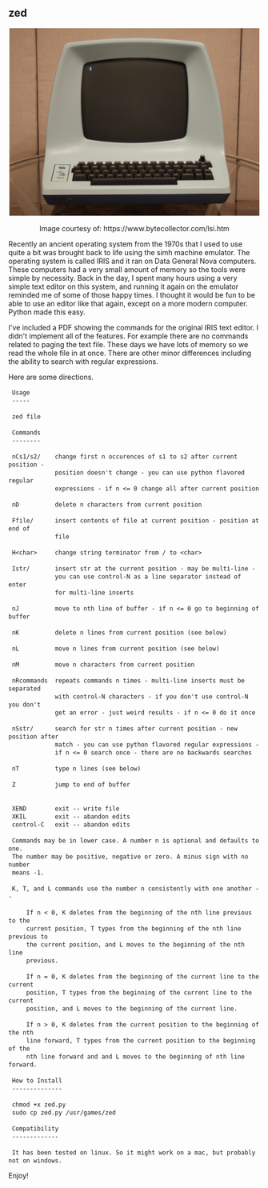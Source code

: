 ## zed
<p align="center">
  <img src="adm3.jpg" width="500"/>
</p>
<p align="center">
Image courtesy of: https://www.bytecollector.com/lsi.htm
</p>

Recently an ancient operating system from the 1970s that I used to use quite a bit was brought back to life using the simh machine emulator. The operating system is called IRIS and it ran on Data General Nova computers. These computers had a very small amount of memory so the tools were simple by necessity. Back in the day, I spent many hours using a very simple text editor on this system, and running it again on the emulator reminded me of some of those happy times. I thought it would be fun to be able to use an editor like that again, except on a more modern computer. Python made this easy.

I've included a PDF showing the commands for the original IRIS text editor. I didn't implement all of the features. For example there are no commands related to paging the text file. These days we have lots of memory so we read the whole file in at once. There are other minor differences including the ability to search with regular expressions.

Here are some directions.
```
 Usage
 -----

 zed file

 Commands
 --------

 nCs1/s2/    change first n occurences of s1 to s2 after current position -
             position doesn't change - you can use python flavored regular
             expressions - if n <= 0 change all after current position

 nD          delete n characters from current position

 Ffile/      insert contents of file at current position - position at end of
             file

 H<char>     change string terminator from / to <char>

 Istr/       insert str at the current position - may be multi-line -
             you can use control-N as a line separator instead of enter
             for multi-line inserts

 nJ          move to nth line of buffer - if n <= 0 go to beginning of buffer

 nK          delete n lines from current position (see below)

 nL          move n lines from current position (see below)

 nM          move n characters from current position

 nRcommands  repeats commands n times - multi-line inserts must be separated
             with control-N characters - if you don't use control-N you don't
             get an error - just weird results - if n <= 0 do it once

 nSstr/      search for str n times after current position - new position after
             match - you can use python flavored regular expressions -
             if n <= 0 search once - there are no backwards searches

 nT          type n lines (see below)

 Z           jump to end of buffer


 XEND        exit -- write file
 XKIL        exit -- abandon edits
 control-C   exit -- abandon edits

 Commands may be in lower case. A number n is optional and defaults to one.
 The number may be positive, negative or zero. A minus sign with no number
 means -1.

 K, T, and L commands use the number n consistently with one another --

     If n < 0, K deletes from the beginning of the nth line previous to the
     current position, T types from the beginning of the nth line previous to
     the current position, and L moves to the beginning of the nth line
     previous.

     If n = 0, K deletes from the beginning of the current line to the current
     position, T types from the beginning of the current line to the current
     position, and L moves to the beginning of the current line.

     If n > 0, K deletes from the current position to the beginning of the nth
     line forward, T types from the current position to the beginning of the
     nth line forward and and L moves to the beginning of nth line forward.

 How to Install
 --------------

 chmod +x zed.py
 sudo cp zed.py /usr/games/zed
 
 Compatibility
 -------------
 
 It has been tested on linux. So it might work on a mac, but probably not on windows.
```
Enjoy!

